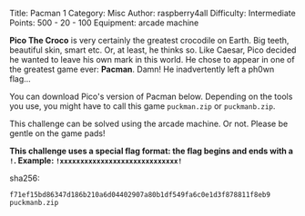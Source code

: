 Title: Pacman 1
Category: Misc
Author: raspberry4all
Difficulty: Intermediate
Points: 500 - 20 - 100
Equipment: arcade machine

**Pico The Croco** is very certainly the greatest crocodile on Earth. Big teeth, beautiful skin, smart etc.
Or, at least, he thinks so.
Like Caesar, Pico decided he wanted to leave his own mark in this world. He chose to appear in one of the greatest game ever: **Pacman**.
Damn! He inadvertently left a ph0wn flag...

You can download Pico's version of Pacman below. Depending on the tools you use, you might have to call this game `puckman.zip` or `puckmanb.zip`.

This challenge can be solved using the arcade machine. Or not.
Please be gentle on the game pads!

**This challenge uses a special flag format: the flag begins and ends with a `!`. Example: `!xxxxxxxxxxxxxxxxxxxxxxxxxxxxx!`**

sha256:

```
f71ef15bd86347d186b210a6d04402907a80b1df549fa6c0e1d3f878811f8eb9  puckmanb.zip
```
